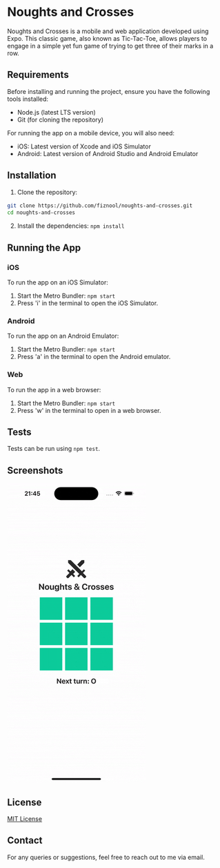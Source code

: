 # Noughts and Crosses

Noughts and Crosses is a mobile and web application developed using Expo. This classic game, also known as Tic-Tac-Toe, allows players to engage in a simple yet fun game of trying to get three of their marks in a row.

## Requirements

Before installing and running the project, ensure you have the following tools installed:

- Node.js (latest LTS version)
- Git (for cloning the repository)

For running the app on a mobile device, you will also need:

- iOS: Latest version of Xcode and iOS Simulator
- Android: Latest version of Android Studio and Android Emulator

## Installation

1. Clone the repository:

```bash
git clone https://github.com/fiznool/noughts-and-crosses.git
cd noughts-and-crosses
```
2. Install the dependencies: `npm install`

## Running the App

### iOS

To run the app on an iOS Simulator:

1. Start the Metro Bundler: `npm start`
2. Press 'i' in the terminal to open the iOS Simulator.

### Android

To run the app on an Android Emulator:

1. Start the Metro Bundler: `npm start`
2. Press 'a' in the terminal to open the Android emulator.

### Web

To run the app in a web browser:

1. Start the Metro Bundler: `npm start`
2. Press 'w' in the terminal to open in a web browser.

## Tests

Tests can be run using `npm test`.

## Screenshots

![Demo of game being played on app](assets/demo.gif)

## License

[MIT License](LICENSE)

## Contact

For any queries or suggestions, feel free to reach out to me via email.
